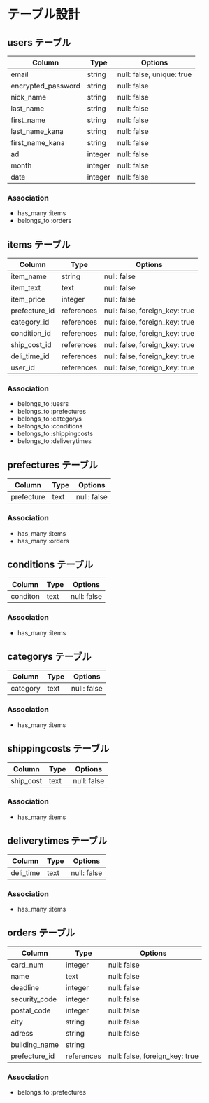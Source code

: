 # テーブル設計

## users テーブル

| Column             | Type    | Options     |
| ------------------ | ------- | ----------- |
| email              | string  | null: false, unique: true |
| encrypted_password | string  | null: false |
| nick_name          | string  | null: false |
| last_name          | string  | null: false |
| first_name         | string  | null: false |
| last_name_kana     | string  | null: false |
| first_name_kana    | string  | null: false |
| ad                 | integer | null: false |
| month              | integer | null: false |
| date               | integer | null: false |

### Association
- has_many :items
- belongs_to :orders


## items テーブル

| Column             | Type    | Options     |
| ------------------ | ------- | ----------- |
| item_name          | string  | null: false |
| item_text          | text    | null: false |
| item_price         | integer | null: false |
| prefecture_id      | references | null: false, foreign_key: true |
| category_id        | references | null: false, foreign_key: true |
| condition_id       | references | null: false, foreign_key: true |
| ship_cost_id       | references | null: false, foreign_key: true |
| deli_time_id       | references | null: false, foreign_key: true |
| user_id            | references | null: false, foreign_key: true |

### Association
- belongs_to :uesrs
- belongs_to :prefectures
- belongs_to :categorys
- belongs_to :conditions
- belongs_to :shippingcosts
- belongs_to :deliverytimes


## prefectures テーブル

| Column             | Type   | Options     |
| ------------------ | ------ | ----------- |
| prefecture         | text   | null: false |

### Association
- has_many :items
- has_many :orders


## conditions テーブル

| Column             | Type   | Options     |
| ------------------ | ------ | ----------- |
| conditon           | text   | null: false |

### Association
- has_many :items

## categorys テーブル

| Column             | Type   | Options     |
| ------------------ | ------ | ----------- |
| category           | text   | null: false |

### Association
- has_many :items


## shippingcosts テーブル

| Column             | Type   | Options     |
| ------------------ | ------ | ----------- |
| ship_cost          | text   | null: false |

### Association
- has_many :items

## deliverytimes テーブル

| Column             | Type   | Options     |
| ------------------ | ------ | ----------- |
| deli_time          | text   | null: false |

### Association
- has_many :items


## orders テーブル

| Column             | Type    | Options     |
| ------------------ | ------- | ----------- |
| card_num           | integer | null: false |
| name               | text    | null: false |
| deadline           | integer | null: false |
| security_code      | integer | null: false |
| postal_code        | integer | null: false |
| city               | string  | null: false |
| adress             | string  | null: false |
| building_name      | string  |             |
| prefecture_id      | references | null: false, foreign_key: true |

### Association
- belongs_to :prefectures

